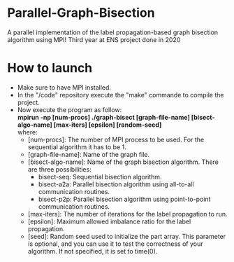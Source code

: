 # Parallel-Graph-Bisection
A parallel implementation of the label propagation-based graph bisection algorithm using MPI! Third year at ENS project done in 2020

# How to launch
  - Make sure to have MPI installed. 
  - In the "/code" repository execute the "make" commande to compile the project.  
  - Now execute the program as follow:  
   **mpirun -np [num-procs] ./graph-bisect [graph-file-name] [bisect-algo-name] [max-iters] [epsilon] [random-seed]**  
   where:
    - [num-procs]: The number of MPI process to be used. For the sequential algorithm it has to be 1.  
    - [graph-file-name]: Name of the graph file.  
    - [bisect-algo-name]: Name of the graph bisection algorithm. There are three possibilities:  
      - bisect-seq: Sequential bisection algorithm.  
      - bisect-a2a: Parallel bisection algorithm using all-to-all communication routines.  
      - bisect-p2p: Parallel bisection algorithm using point-to-point communication routines.  
    - [max-iters]: The number of iterations for the label propagation to run.  
    - [epsilon]: Maximum allowed imbalance ratio for the label propagation.  
    - [seed]: Random seed used to initialize the part array. This parameter is optional, and you can use it to test the correctness of your algorithm. If not specified, it is set to time(0).  
        
   
